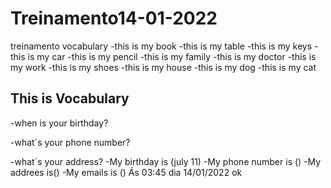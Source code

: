 # Treinamento14-01-2022

 treinamento vocabulary
-this is my book
-this is my table
-this is my keys
-this is my car
-this is my pencil
-this is my family
-this is my doctor
-this is my work
-this is my shoes
-this is my house
-this is my dog
-this is my cat

## This is Vocabulary

-when is your birthday?

-what´s your phone number?

-what´s your address?
-My birthday is (july 11)
-My phone number is ()
-My addrees is()
-My emails is ()
Ás 03:45 dia 14/01/2022
ok 